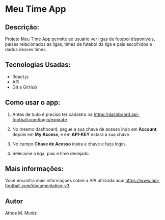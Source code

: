 # Meu Time App

## Descrição:
Projeto Meu Time App permite ao usuário ver ligas de futebol disponíveis, países relacionados as ligas, times de futebol da liga e país escolhidos e dados desses times.

 
## Tecnologias Usadas:
 * React.js
 * API
 * Git e GitHub
 
## Como usar o app:
1. Antes de tudo é preciso ter cadastro na <https://dashboard.api-football.com/login/expirate>. 

2. No mesmo dashboard, pegue a sua chave de acesso indo em **Account**, depois em **My Access**, e em **API-KEY** estará a sua chave.

3. No campo **Chave de Acesso** insira a chave e faça login.

4. Selecione a liga, país e time desejado.

## Mais informações:
Você encontra mais informações sobre a API utilizada aqui <https://www.api-football.com/documentation-v3>

## Autor
 Athos M. Muniz
